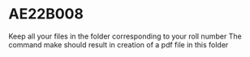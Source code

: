 # AE22B008
Keep all your files in the folder corresponding to your roll number
The command make should result in creation of a pdf file in this folder
